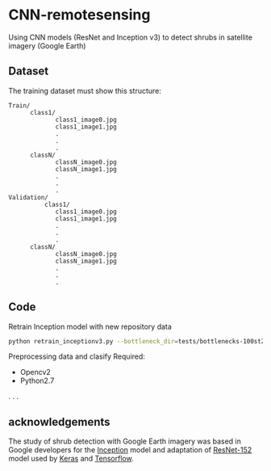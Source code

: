 # CNN-remotesensing

Using CNN models (ResNet and Inception v3) to detect shrubs in satellite imagery (Google Earth)

## Dataset
The training dataset must show this structure:
```
Train/
      class1/
             class1_image0.jpg
             class1_image1.jpg
             .
             .
             .
      classN/
             classN_image0.jpg
             classN_image1.jpg
             .
             .
             .
Validation/
          class1/
             class1_image0.jpg
             class1_image1.jpg
             .
             .
             .
      classN/
             classN_image0.jpg
             classN_image1.jpg
             .
             .
             .
```  

## Code
Retrain Inception model with new repository data
```bash
python retrain_inceptionv3.py --bottleneck_dir=tests/bottlenecks-100stZ_S-105-299 --how_many_training_steps 100 --model_dir=inception --output_graph=tests/retrained_graph-100stZ_S-105-299.pb --output_labels=tests/retrained_labels-100stZ_S-105-299.txt --image_dir=datasets/
```
Preprocessing data and clasify
Required:
- Opencv2
- Python2.7

.
.
.

## acknowledgements
The study of shrub detection with Google Earth imagery was based in Google developers for the [Inception](https://codelabs.developers.google.com/codelabs/tensorflow-for-poets-2) model and adaptation of [ResNet-152](https://gist.github.com/flyyufelix/7e2eafb149f72f4d38dd661882c554a6) model used by [Keras]( https://keras.io) and [Tensorflow](https://www.tensorflow.org/).
